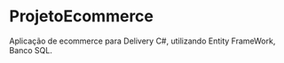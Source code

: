 # ProjetoEcommerce
Aplicação de ecommerce para Delivery
C#, utilizando Entity FrameWork, Banco SQL.
